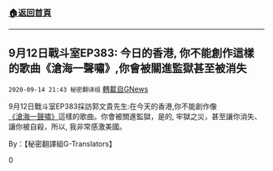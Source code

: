 ###  [:house:返回首頁](https://github.com/ourhimalayas/txt)
---

## 9月12日戰斗室EP383: 今日的香港, 你不能創作這樣的歌曲《滄海一聲嘯》,你會被關進監獄甚至被消失
`2020-09-14 21:43 秘密翻译组` [轉載自GNews](https://gnews.org/zh-hant/356525/)

9月12日戰斗室EP383採訪郭文貴先生:在今天的香港,你不能創作像[《滄海一聲嘯》](https://gnews.org/zh-hans/342357/)這樣的歌曲。你會被關進監獄，是的, 牢獄之災，甚至讓你消失、讓你被自殺，所以, 我非常感激美國。



By：【秘密翻譯組G-Translators】

0
